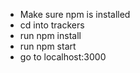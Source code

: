 - Make sure npm is installed
- cd into trackers
- run npm install
- run npm start
- go to localhost:3000
